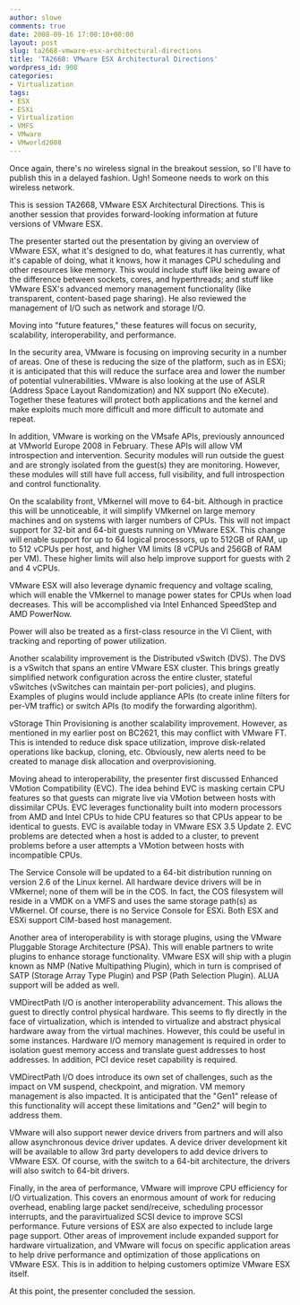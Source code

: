 ```yaml
---
author: slowe
comments: true
date: 2008-09-16 17:00:10+00:00
layout: post
slug: ta2668-vmware-esx-architectural-directions
title: 'TA2668: VMware ESX Architectural Directions'
wordpress_id: 908
categories:
- Virtualization
tags:
- ESX
- ESXi
- Virtualization
- VMFS
- VMware
- VMworld2008
---
```


Once again, there's no wireless signal in the breakout session, so I'll have to publish this in a delayed fashion. Ugh! Someone needs to work on this wireless network.

This is session TA2668, VMware ESX Architectural Directions. This is another session that provides forward-looking information at future versions of VMware ESX.

The presenter started out the presentation by giving an overview of VMware ESX, what it's designed to do, what features it has currently, what it's capable of doing, what it knows, how it manages CPU scheduling and other resources like memory. This would include stuff like being aware of the difference between sockets, cores, and hyperthreads; and stuff like VMware ESX's advanced memory management functionality (like transparent, content-based page sharing). He also reviewed the management of I/O such as network and storage I/O.

Moving into "future features," these features will focus on security, scalability, interoperability, and performance.

In the security area, VMware is focusing on improving security in a number of areas. One of these is reducing the size of the platform, such as in ESXi; it is anticipated that this will reduce the surface area and lower the number of potential vulnerabilities. VMware is also looking at the use of ASLR (Address Space Layout Randomization) and NX support (No eXecute). Together these features will protect both applications and the kernel and make exploits much more difficult and more difficult to automate and repeat.

In addition, VMware is working on the VMsafe APIs, previously announced at VMworld Europe 2008 in February. These APIs will allow VM introspection and intervention. Security modules will run outside the guest and are strongly isolated from the guest(s) they are monitoring. However, these modules will still have full access, full visibility, and full introspection and control functionality.

On the scalability front, VMkernel will move to 64-bit. Although in practice this will be unnoticeable, it will simplify VMkernel on large memory machines and on systems with larger numbers of CPUs. This will not impact support for 32-bit and 64-bit guests running on VMware ESX. This change will enable support for up to 64 logical processors, up to 512GB of RAM, up to 512 vCPUs per host, and higher VM limits (8 vCPUs and 256GB of RAM per VM). These higher limits will also help improve support for guests with 2 and 4 vCPUs.

VMware ESX will also leverage dynamic frequency and voltage scaling, which will enable the VMkernel to manage power states for CPUs when load decreases. This will be accomplished via Intel Enhanced SpeedStep and AMD PowerNow.

Power will also be treated as a first-class resource in the VI Client, with tracking and reporting of power utilization.

Another scalability improvement is the Distributed vSwitch (DVS). The DVS is a vSwitch that spans an entire VMware ESX cluster. This brings greatly simplified network configuration across the entire cluster, stateful vSwitches (vSwitches can maintain per-port policies), and plugins. Examples of plugins would include appliance APIs (to create inline filters for per-VM traffic) or switch APIs (to modify the forwarding algorithm).

vStorage Thin Provisioning is another scalability improvement. However, as mentioned in my earlier post on BC2621, this may conflict with VMware FT. This is intended to reduce disk space utilization, improve disk-related operations like backup, cloning, etc. Obviously, new alerts need to be created to manage disk allocation and overprovisioning.

Moving ahead to interoperability, the presenter first discussed Enhanced VMotion Compatibility (EVC). The idea behind EVC is masking certain CPU features so that guests can migrate live via VMotion between hosts with dissimilar CPUs. EVC leverages functionality built into modern processors from AMD and Intel CPUs to hide CPU features so that CPUs appear to be identical to guests. EVC is available today in VMware ESX 3.5 Update 2. EVC problems are detected when a host is added to a cluster, to prevent problems before a user attempts a VMotion between hosts with incompatible CPUs.

The Service Console will be updated to a 64-bit distribution running on version 2.6 of the Linux kernel. All hardware device drivers will be in VMkernel; none of them will be in the COS. In fact, the COS filesystem will reside in a VMDK on a VMFS and uses the same storage path(s) as VMkernel. Of course, there is no Service Console for ESXi. Both ESX and ESXi support CIM-based host management.

Another area of interoperability is with storage plugins, using the VMware Pluggable Storage Architecture (PSA). This will enable partners to write plugins to enhance storage functionality. VMware ESX will ship with a plugin known as NMP (Native Multipathing Plugin), which in turn is comprised of SATP (Storage Array Type Plugin) and PSP (Path Selection Plugin). ALUA support will be added as well.

VMDirectPath I/O is another interoperability advancement. This allows the guest to directly control physical hardware. This seems to fly directly in the face of virtualization, which is intended to virtualize and abstract physical hardware away from the virtual machines. However, this could be useful in some instances. Hardware I/O memory management is required in order to isolation guest memory access and translate guest addresses to host addresses. In addition, PCI device reset capability is required.

VMDirectPath I/O does introduce its own set of challenges, such as the impact on VM suspend, checkpoint, and migration. VM memory management is also impacted. It is anticipated that the "Gen1" release of this functionality will accept these limitations and "Gen2" will begin to address them.

VMware will also support newer device drivers from partners and will also allow asynchronous device driver updates. A device driver development kit will be available to allow 3rd party developers to add device drivers to VMware ESX. Of course, with the switch to a 64-bit architecture, the drivers will also switch to 64-bit drivers.

Finally, in the area of performance, VMware will improve CPU efficiency for I/O virtualization. This covers an enormous amount of work for reducing overhead, enabling large packet send/receive, scheduling processor interrupts, and the paravirtualized SCSI device to improve SCSI performance. Future versions of ESX are also expected to include large page support. Other areas of improvement include expanded support for hardware virtualization, and VMware will focus on specific application areas to help drive performance and optimization of those applications on VMware ESX. This is in addition to helping customers optimize VMware ESX itself.

At this point, the presenter concluded the session.

